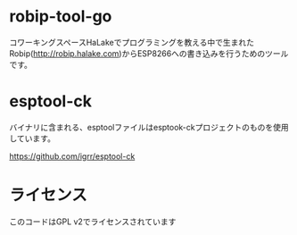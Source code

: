 # robip-tool-go

コワーキングスペースHaLakeでプログラミングを教える中で生まれたRobip(http://robip.halake.com)からESP8266への書き込みを行うためのツールです。

# esptool-ck

バイナリに含まれる、esptoolファイルはesptook-ckプロジェクトのものを使用しています。

https://github.com/igrr/esptool-ck

# ライセンス

このコードはGPL v2でライセンスされています